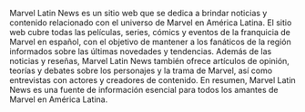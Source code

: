 Marvel Latin News es un sitio web que se dedica a brindar noticias y 
contenido relacionado con el universo de Marvel en América Latina. El
 sitio web cubre todas las películas, series, cómics y eventos de la 
 franquicia de Marvel en español, con el objetivo de mantener a los 
 fanáticos de la región informados sobre las últimas novedades y 
 tendencias. Además de las noticias y reseñas, Marvel Latin News 
 también ofrece artículos de opinión, teorías y debates sobre los 
 personajes y la trama de Marvel, así como entrevistas con actores y 
 creadores de contenido. En resumen, Marvel Latin News es una fuente de 
 información esencial para todos los amantes de Marvel en América 
 Latina.